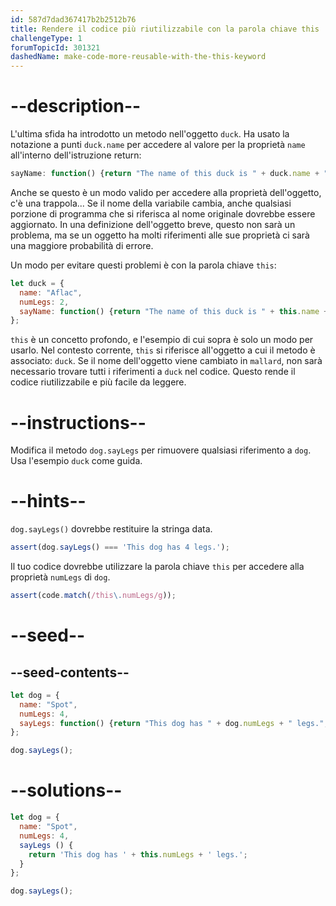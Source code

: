 ```yaml
---
id: 587d7dad367417b2b2512b76
title: Rendere il codice più riutilizzabile con la parola chiave this
challengeType: 1
forumTopicId: 301321
dashedName: make-code-more-reusable-with-the-this-keyword
---
```


# --description--

L'ultima sfida ha introdotto un metodo nell'oggetto `duck`. Ha usato la notazione a punti `duck.name` per accedere al valore per la proprietà `name` all'interno dell'istruzione return:

```js
sayName: function() {return "The name of this duck is " + duck.name + ".";}
```

Anche se questo è un modo valido per accedere alla proprietà dell'oggetto, c'è una trappola... Se il nome della variabile cambia, anche qualsiasi porzione di programma che si riferisca al nome originale dovrebbe essere aggiornato. In una definizione dell'oggetto breve, questo non sarà un problema, ma se un oggetto ha molti riferimenti alle sue proprietà ci sarà una maggiore probabilità di errore.

Un modo per evitare questi problemi è con la parola chiave `this`:

```js
let duck = {
  name: "Aflac",
  numLegs: 2,
  sayName: function() {return "The name of this duck is " + this.name + ".";}
};
```

`this` è un concetto profondo, e l'esempio di cui sopra è solo un modo per usarlo. Nel contesto corrente, `this` si riferisce all'oggetto a cui il metodo è associato: `duck`. Se il nome dell'oggetto viene cambiato in `mallard`, non sarà necessario trovare tutti i riferimenti a `duck` nel codice. Questo rende il codice riutilizzabile e più facile da leggere.

# --instructions--

Modifica il metodo `dog.sayLegs` per rimuovere qualsiasi riferimento a `dog`. Usa l'esempio `duck` come guida.

# --hints--

`dog.sayLegs()` dovrebbe restituire la stringa data.

```js
assert(dog.sayLegs() === 'This dog has 4 legs.');
```

Il tuo codice dovrebbe utilizzare la parola chiave `this` per accedere alla proprietà `numLegs` di `dog`.

```js
assert(code.match(/this\.numLegs/g));
```

# --seed--

## --seed-contents--

```js
let dog = {
  name: "Spot",
  numLegs: 4,
  sayLegs: function() {return "This dog has " + dog.numLegs + " legs.";}
};

dog.sayLegs();
```

# --solutions--

```js
let dog = {
  name: "Spot",
  numLegs: 4,
  sayLegs () {
    return 'This dog has ' + this.numLegs + ' legs.';
  }
};

dog.sayLegs();
```
